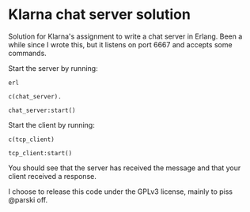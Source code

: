 # Klarna chat server solution
Solution for Klarna's assignment to write a chat server in Erlang. Been a while since I wrote this, but it listens on port 6667 and accepts some commands.

Start the server by running:

  `erl`
  
  `c(chat_server).`
  
  `chat_server:start()`
  
  Start the client by running:
  
  `c(tcp_client)`
  
  `tcp_client:start()`
  
  You should see that the server has received the message and that your client received a response.

I choose to release this code under the GPLv3 license, mainly to piss @parski off.
